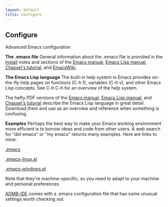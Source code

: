 ```yaml
---
layout: default
title: Configure
---
```


Configure
---------

Advanced Emacs configuration

**The .emacs file**
General information about the .emacs file is provided in the [Install](install.html) notes and sections of the [Emacs manual](http://www.gnu.org/software/emacs/manual/html_node/emacs/Init-File.html), [Emacs Lisp manual](http://www.gnu.org/software/emacs/manual/html_node/elisp/Init-File.html), [Chassel's tutorial](http://www.gnu.org/software/emacs/emacs-lisp-intro/html_node/Emacs-Initialization.html), and [EmacsWiki](https://www.emacswiki.org/emacs/InitFile).

**The Emacs Lisp language**
The built-in help system in Emacs provides on-the-fly help pages on functions (C-h f), variables (C-h v), and other Emacs Lisp concepts. See C-h C-h for an overview of the help system.

The hefty PDF versions of the [Emacs manual](http://www.gnu.org/software/emacs/manual/pdf/emacs.pdf), [Emacs Lisp manual](https://www.gnu.org/software/emacs/manual/pdf/elisp.pdf), and [Chassel's tutorial](http://www.gnu.org/software/emacs/manual/pdf/emacs-lisp-intro.pdf) describe the Emacs Lisp language in great detail. Download them and use as an overview and reference when something is confusing.

**Examples**
Perhaps the best way to make your Emacs working environment more efficient is to borrow ideas and code from other users. A web search for "dot emacs" or "my emacs" returns many examples. Here are links to mine:

[.emacs](http://www.hafro.is/~arnima/.emacs)

[.emacs-linux.el](http://www.hafro.is/~arnima/.emacs-linux.el)

[.emacs-windows.el](http://www.hafro.is/~arnima/.emacs-windows.el)

Note that they're machine-specific, so you need to adapt to your machine and personal preferences.

[ADMB-IDE](/tools/admb-ide/) comes with a .emacs configuration file that has some unusual settings worth checking out.

